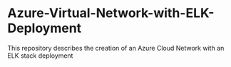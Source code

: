 # Azure-Virtual-Network-with-ELK-Deployment
This repository describes the creation of an Azure Cloud Network with an ELK stack deployment
